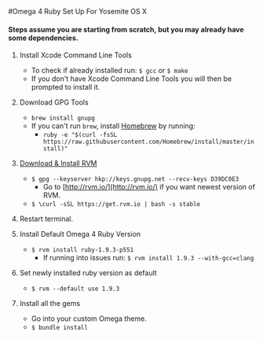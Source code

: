 #Omega 4 Ruby Set Up For Yosemite OS X

#### Steps assume you are starting from scratch, but you may already have some dependencies.

1. Install Xcode Command Line Tools
	* To check if already installed run: `$ gcc` or `$ make`
	* If you don't have Xcode Command Line Tools you will then be prompted to install it.

2. Download GPG Tools
	* `brew install gnupg`
	* If you can't run `brew`, install [Homebrew](http://brew.sh/) by running:
		* `ruby -e "$(curl -fsSL https://raw.githubusercontent.com/Homebrew/install/master/install)"`

3. [Download & Install RVM](http://rvm.io/)
	* `$ gpg --keyserver hkp://keys.gnupg.net --recv-keys D39DC0E3`
		* Go to [http://rvm.io/](http://rvm.io/) if you want newest version of RVM.
	* `$ \curl -sSL https://get.rvm.io | bash -s stable`

4. Restart terminal.

5. Install Default Omega 4 Ruby Version
	* `$ rvm install ruby-1.9.3-p551`
		* If running into issues run: `$ rvm install 1.9.3 --with-gcc=clang`

6. Set newly installed ruby version as default
	* `$ rvm --default use 1.9.3`

7. Install all the gems
	* Go into your custom Omega theme.
	* `$ bundle install`

